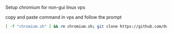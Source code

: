 Setup chromium for non-gui linux vps


copy and paste command in vps and follow the prompt
```bash
[ -f "chromium.sh" ] && rm chromium.sh; git clone https://github.com/OctoetIx/Chromium-script.git && cd Chromium-script && chmod +x chromium.sh && ./chromium.sh
